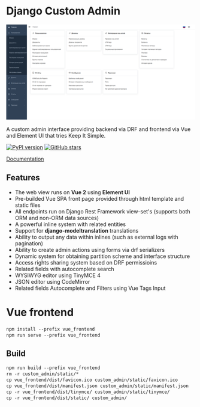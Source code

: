 # Django Custom Admin

<p align="center">
  <a href="https://innova-group-llc.github.io/custom_admin_docs/">
    <img alt="Django Custom Admin" src="https://github.com/Innova-Group-LLC/custom_admin/blob/master/logo.png" width="830">
  </a>
</p>

A custom admin interface providing backend via DRF and frontend via Vue and Element UI that tries Keep It Simple.

[![PyPI version](https://badge.fury.io/py/django-customvueadmin.svg)](https://badge.fury.io/py/django-customvueadmin)
[![GitHub stars](https://img.shields.io/github/stars/Innova-Group-LLC/custom_admin)](https://github.com/Innova-Group-LLC/custom_admin)

<a href="https://innova-group-llc.github.io/custom_admin_docs/">Documentation</a>

## Features

- The web view runs on **Vue 2** using **Element UI**
- Pre-builded Vue SPA front page provided through html template and static files
- All endpoints run on Django Rest Framework view-set's (supports both ORM and non-ORM data sources)
- A powerful inline system with related entities
- Support for **django-modeltranslation** translations
- Ability to output any data within inlines (such as external logs with pagination)
- Ability to create admin actions using forms via drf serializers
- Dynamic system for obtaining partition scheme and interface structure
- Access rights sharing system based on DRF permissioins
- Related fields with autocomplete search
- WYSIWYG editor using TinyMCE 4
- JSON editor using CodeMirror
- Related fields Autocomplete and Filters using Vue Tags Input

# Vue frontend

```
npm install --prefix vue_frontend
npm run serve --prefix vue_frontend
```

## Build
```
npm run build --prefix vue_frontend
rm -r custom_admin/static/*
cp vue_frontend/dist/favicon.ico custom_admin/static/favicon.ico
cp vue_frontend/dist/manifest.json custom_admin/static/manifest.json
cp -r vue_frontend/dist/tinymce/ custom_admin/static/tinymce/
cp -r vue_frontend/dist/static/ custom_admin/
```
